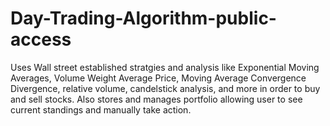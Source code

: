 # Day-Trading-Algorithm-public-access
Uses Wall street established stratgies and analysis like Exponential Moving Averages, Volume Weight Average Price, Moving Average Convergence Divergence, relative volume, candelstick analysis, and more in order to buy and sell stocks. Also stores and manages portfolio allowing user to see current standings and manually take action. 

